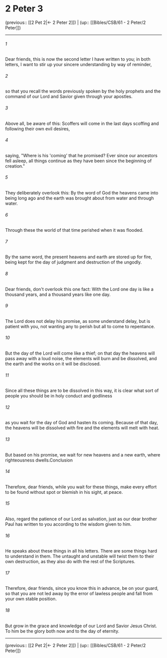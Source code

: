 # 2 Peter 3

(previous:: [[2 Pet 2|← 2 Peter 2]]) | (up:: [[Bibles/CSB/61 - 2 Peter/2 Peter]])

***


###### 1 
Dear friends, this is now the second letter I have written to you; in both letters, I want to stir up your sincere understanding by way of reminder, 

###### 2 
so that you recall the words previously spoken by the holy prophets and the command of our Lord and Savior given through your apostles. 

###### 3 
Above all, be aware of this: Scoffers will come in the last days scoffing and following their own evil desires, 

###### 4 
saying, "Where is his 'coming' that he promised? Ever since our ancestors fell asleep, all things continue as they have been since the beginning of creation." 

###### 5 
They deliberately overlook this: By the word of God the heavens came into being long ago and the earth was brought about from water and through water. 

###### 6 
Through these the world of that time perished when it was flooded. 

###### 7 
By the same word, the present heavens and earth are stored up for fire, being kept for the day of judgment and destruction of the ungodly. 

###### 8 
Dear friends, don't overlook this one fact: With the Lord one day is like a thousand years, and a thousand years like one day. 

###### 9 
The Lord does not delay his promise, as some understand delay, but is patient with you, not wanting any to perish but all to come to repentance. 

###### 10 
But the day of the Lord will come like a thief; on that day the heavens will pass away with a loud noise, the elements will burn and be dissolved, and the earth and the works on it will be disclosed. 

###### 11 
Since all these things are to be dissolved in this way, it is clear what sort of people you should be in holy conduct and godliness 

###### 12 
as you wait for the day of God and hasten its coming. Because of that day, the heavens will be dissolved with fire and the elements will melt with heat. 

###### 13 
But based on his promise, we wait for new heavens and a new earth, where righteousness dwells.Conclusion 

###### 14 
Therefore, dear friends, while you wait for these things, make every effort to be found without spot or blemish in his sight, at peace. 

###### 15 
Also, regard the patience of our Lord as salvation, just as our dear brother Paul has written to you according to the wisdom given to him. 

###### 16 
He speaks about these things in all his letters. There are some things hard to understand in them. The untaught and unstable will twist them to their own destruction, as they also do with the rest of the Scriptures. 

###### 17 
Therefore, dear friends, since you know this in advance, be on your guard, so that you are not led away by the error of lawless people and fall from your own stable position. 

###### 18 
But grow in the grace and knowledge of our Lord and Savior Jesus Christ. To him be the glory both now and to the day of eternity.

***

(previous:: [[2 Pet 2|← 2 Peter 2]]) | (up:: [[Bibles/CSB/61 - 2 Peter/2 Peter]])

